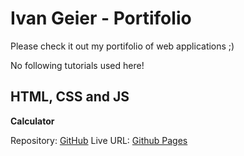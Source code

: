 # Ivan Geier - Portifolio

Please check it out my portifolio of web applications ;) 

No following tutorials used here!

## HTML, CSS and JS

**Calculator**

Repository: [GitHub](https://github.com/ivangeier/calculator)
Live URL: [Github Pages](https://ivangeier.github.io/calculator/)
